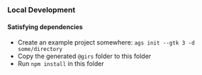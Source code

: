 ### Local Development

#### Satisfying dependencies

* Create an example project somewhere: `ags init --gtk 3 -d some/directory`
* Copy the generated `@girs` folder to this folder
* Run `npm install` in this folder